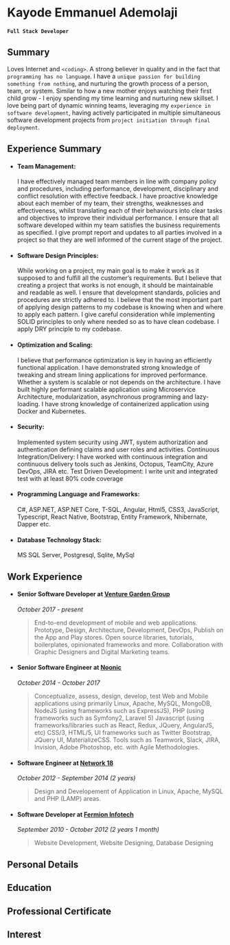 # Kayode Emmanuel Ademolaji

#### `Full Stack Developer`

## Summary
Loves Internet and `<coding>`. A strong believer in quality and in the fact that `programming has no language`. I have a `unique passion for building something from nothing`, and nurturing the growth process of a person, team, or system. Similar to how a new mother enjoys watching their first child grow - I enjoy spending my time learning and nurturing new skillset. I love being part of dynamic winning teams, leveraging my `experience in software development`, having actively participated in multiple simultaneous software development projects from `project initiation through final deployment`. 

## Experience Summary
- #### Team Management:   
    I have effectively managed team members in line with company policy and procedures, including performance, development, disciplinary and conflict resolution with effective feedback. I have proactive knowledge about each member of my team, their strengths, weaknesses and effectiveness, whilst translating each of their behaviours into clear tasks and objectives to improve their individual performance. I ensure that all software developed within my team satisfies the business requirements as specified. I give prompt report and updates to all parties involved in a project so that they are well informed of the current stage of the project. 
- #### Software Design Principles:   
    While working on a project, my main goal is to make it work as it supposed to and fulfill all the customer’s requirements. But I believe that creating a project that works is not enough, it should be maintainable and readable as well. I ensure that development standards, policies and procedures are strictly adhered to.  I believe that the most important part of applying design patterns to my codebase is knowing when and where to apply each pattern. I give careful consideration while implementing SOLID principles to only where needed so as to have clean codebase. I apply DRY principle to my codebase. 
- #### Optimization and Scaling: 
    I believe that performance optimization is key in having an efficiently functional application. I have demonstrated strong knowledge of tweaking and stream lining applications for improved performance. Whether a system is scalable or not depends on the architecture. I have built highly performant scalable application using Microservice Architecture, modularization, asynchronous programming and lazy-loading. I have strong knowledge of containerized application using Docker and Kubernetes. 
- #### Security:   
    Implemented system security using JWT, system authorization and authentication defining claims and user roles and activities. 
Continuous Integration/Delivery: 
I have worked with continuous integration and continuous delivery tools such as Jenkins, Octopus, TeamCity, Azure DevOps, JIRA etc. 
Test Driven Development: 
I write unit and integrated test with at least 80% code coverage  
- #### Programming Language and Frameworks: 
    C#, ASP.NET, ASP.NET Core, T-SQL, Angular, Html5, CSS3, JavaScript, Typescript, React Native, Bootstrap, Entity Framework, Nhibernate, Dapper etc. 
- #### Database Technology Stack: 
    MS SQL Server, Postgresql, Sqlite, MySql
    
## Work Experience
- #### Senior Software Developer at [Venture Garden Group](https://venturegardengroup.com)
    *October 2017 - present*
    > End-to-end development of mobile and web applications. Prototype, Design, Architecture, Development, DevOps, Publish on the App and Play stores. Open source libraries, tutorials, boilerplates, opinionated frameworks and more. Collaboration with Graphic Designers and Digital Marketing teams.

- #### Senior Software Engineer at [Noonic](http://noonic.com/)
    *October 2014 - October 2017*
    > Conceptualize, assess, design, develop, test Web and Mobile applications using primarily Linux, Apache, MySQL, MongoDB, NodeJS (using frameworks such as ExpressJS), PHP (using frameworks such as Symfony2, Laravel 5) Javascript (using frameworks/libraries such as React, Redux, JQuery, AngularJS, etc) CSS/3, HTML/5, UI frameworks such as Twitter Bootstrap, JQuery UI, MaterializeCSS. Tools such as Teamwork, Slack, JIRA, Invision, Adobe Photoshop, etc. with Agile Methodologies.

- #### Software Engineer at [Network 18](http://www.network18online.com/)
    *October 2012 - September 2014 (2 years)*
    > Design and Developement of Application in Linux, Apache, MySQL and PHP (LAMP) areas.

- #### Software Developer at [Fermion Infotech](http://fermioninfotech.com/)
    *September 2010 - October 2012 (2 years 1 month)*
    > Website Development, Website Designing, Database Designing

## Personal Details

## Education

## Professional Certificate

## Interest
